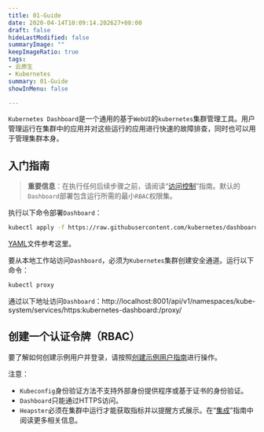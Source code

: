 ```yaml
---
title: 01-Guide
date: 2020-04-14T10:09:14.202627+08:00
draft: false
hideLastModified: false
summaryImage: ""
keepImageRatio: true
tags:
- 云原生
- Kubernetes
summary: 01-Guide
showInMenu: false

---
```


`Kubernetes Dashboard`是一个通用的基于`WebUI`的`kubernetes`集群管理工具。用户管理运行在集群中的应用并对这些运行的应用进行快速的故障排查，同时也可以用于管理集群本身。

## 入门指南

> **重要信息**：在执行任何后续步骤之前，请阅读“[访问控制](/kubernetes/Dashboard/02-Access-Control.md)”指南。默认的`Dashboard`部署包含运行所需的最小`RBAC`权限集。

执行以下命令部署`Dashboard`：

```bash
kubectl apply -f https://raw.githubusercontent.com/kubernetes/dashboard/v1.10.1/src/deploy/recommended/kubernetes-dashboard.yaml
```

[YAML](/kubernetes/Dashboard/kubernetes-dashboard.yaml)文件参考这里。

要从本地工作站访问`Dashboard`，必须为`Kubernetes`集群创建安全通道。运行以下命令：

```bash
kubectl proxy
```

通过以下地址访问`Dashboard`：http://localhost:8001/api/v1/namespaces/kube-system/services/https:kubernetes-dashboard:/proxy/

## 创建一个认证令牌（RBAC）

要了解如何创建示例用户并登录，请按照[创建示例用户指南](/kubernetes/Dashboard/04-Creating-sample-user.md)进行操作。

注意：

- `Kubeconfig`身份验证方法不支持外部身份提供程序或基于证书的身份验证。
- `Dashboard`只能通过HTTPS访问。
- `Heapster`必须在集群中运行才能获取指标并以提醒方式展示。在“[集成](/kubernetes/Dashboard/05-Integrations.md)”指南中阅读更多相关信息。

